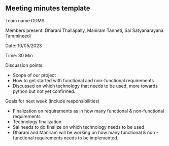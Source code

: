 ## Meeting minutes template

Team name:GDMS

Members present: Dharani Thallapally, Maniram Tanneti, Sai Satyanarayana Tammineedi

Date: 10/05/2023

Time: 30 Min

Discussion points: 

* Scope of our project
* How to get started with functional and non-functional requirements
* Discussed on which technology that needs to be used, more towards python but not yet confirmed.

Goals for next week (include responsibilities)

* Finalization on requirements as in how many functional & non-functional requirements
* Technology finalization
* Sai needs to do finalize on which technology needs to be used
* Dharani and Maniram will be working on how many functional & non - functional requirements needs to be implemented.
